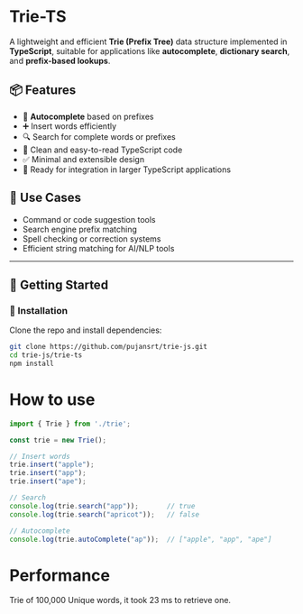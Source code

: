 # Trie-TS

A lightweight and efficient **Trie (Prefix Tree)** data structure implemented in **TypeScript**, suitable for applications like **autocomplete**, **dictionary search**, and **prefix-based lookups**.

## 📦 Features

- 🧠 **Autocomplete** based on prefixes
- ➕ Insert words efficiently
- 🔍 Search for complete words or prefixes
- 🧹 Clean and easy-to-read TypeScript code
- ✅ Minimal and extensible design
- 📄 Ready for integration in larger TypeScript applications

## 🧪 Use Cases

- Command or code suggestion tools
- Search engine prefix matching
- Spell checking or correction systems
- Efficient string matching for AI/NLP tools

---

## 🚀 Getting Started

### 🔧 Installation

Clone the repo and install dependencies:

```bash
git clone https://github.com/pujansrt/trie-js.git
cd trie-js/trie-ts
npm install
```

# How to use

```js
import { Trie } from './trie';

const trie = new Trie();

// Insert words
trie.insert("apple");
trie.insert("app");
trie.insert("ape");

// Search
console.log(trie.search("app"));       // true
console.log(trie.search("apricot"));   // false

// Autocomplete
console.log(trie.autoComplete("ap"));  // ["apple", "app", "ape"]
```

# Performance
Trie of 100,000 Unique words, it took 23 ms to retrieve one.
